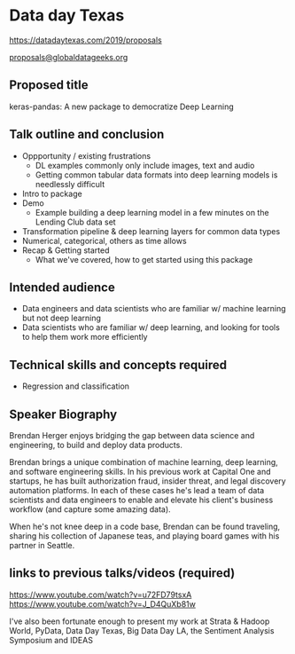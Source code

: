 # Data day Texas

https://datadaytexas.com/2019/proposals

proposals@globaldatageeks.org

## Proposed title

keras-pandas: A new package to democratize Deep Learning

## Talk outline and conclusion

- Oppportunity / existing frustrations
   - DL examples commonly only include images, text and audio
   - Getting common tabular data formats into deep learning models is needlessly difficult
 - Intro to package
 - Demo
   - Example building a deep learning model in a few minutes on the Lending Club data set
 - Transformation pipeline & deep learning layers for common data types
  - Numerical, categorical, others as time allows
 - Recap & Getting started
   - What we've covered, how to get started using this package

## Intended audience

 - Data engineers and data scientists who are familiar w/ machine learning but not deep learning
 - Data scientists who are familiar w/ deep learning, and looking for tools to help them work more efficiently

## Technical skills and concepts required

 - Regression and classification

## Speaker Biography

Brendan Herger enjoys bridging the gap between data science and engineering, to build and deploy data products.

Brendan brings a unique combination of machine learning, deep learning, and software engineering skills. In his previous work at Capital One and startups,  he has built authorization fraud, insider threat, and legal discovery automation platforms. In each of these cases he's lead a team of data scientists and data engineers to enable and elevate his client's business workflow (and capture some amazing data).

When he's not knee deep in a code base, Brendan can be found traveling, sharing his collection of Japanese teas, and playing board games with his partner in Seattle. 


## links to previous talks/videos (required)

https://www.youtube.com/watch?v=u72FD79tsxA
https://www.youtube.com/watch?v=J_D4QuXb81w

I've also been fortunate enough to present my work at  Strata & Hadoop World, PyData, Data Day Texas, Big Data Day LA, 
 the Sentiment Analysis Symposium and IDEAS
 
